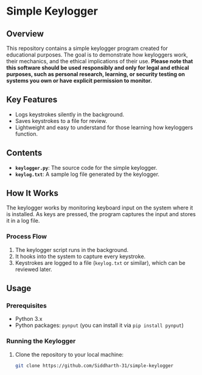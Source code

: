 # Simple Keylogger

## Overview
This repository contains a simple keylogger program created for educational purposes. The goal is to demonstrate how keyloggers work, their mechanics, and the ethical implications of their use. **Please note that this software should be used responsibly and only for legal and ethical purposes, such as personal research, learning, or security testing on systems you own or have explicit permission to monitor.**

## Key Features
- Logs keystrokes silently in the background.
- Saves keystrokes to a file for review.
- Lightweight and easy to understand for those learning how keyloggers function.

## Contents
- **`keylogger.py`**: The source code for the simple keylogger.
- **`keylog.txt`**: A sample log file generated by the keylogger.

## How It Works
The keylogger works by monitoring keyboard input on the system where it is installed. As keys are pressed, the program captures the input and stores it in a log file.

### Process Flow
1. The keylogger script runs in the background.
2. It hooks into the system to capture every keystroke.
3. Keystrokes are logged to a file (`keylog.txt` or similar), which can be reviewed later.

## Usage

### Prerequisites
- Python 3.x
- Python packages: `pynput` (you can install it via `pip install pynput`)

### Running the Keylogger
1. Clone the repository to your local machine:
   ```bash
   git clone https://github.com/Siddharth-31/simple-keylogger
